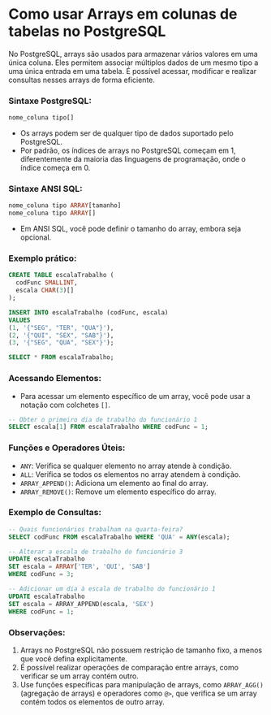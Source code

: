 # Como usar Arrays em colunas de tabelas no PostgreSQL

No PostgreSQL, arrays são usados para armazenar vários valores em uma única coluna. Eles permitem associar múltiplos dados de um mesmo tipo a uma única entrada em uma tabela. É possível acessar, modificar e realizar consultas nesses arrays de forma eficiente.

### Sintaxe PostgreSQL:
```sql
nome_coluna tipo[]
```
- Os arrays podem ser de qualquer tipo de dados suportado pelo PostgreSQL.
- Por padrão, os índices de arrays no PostgreSQL começam em 1, diferentemente da maioria das linguagens de programação, onde o índice começa em 0.

### Sintaxe ANSI SQL:
```sql
nome_coluna tipo ARRAY[tamanho]
nome_coluna tipo ARRAY[]
```
- Em ANSI SQL, você pode definir o tamanho do array, embora seja opcional.

### Exemplo prático:

```sql
CREATE TABLE escalaTrabalho (
  codFunc SMALLINT,
  escala CHAR(3)[]
);

INSERT INTO escalaTrabalho (codFunc, escala)
VALUES
(1, '{"SEG", "TER", "QUA"}'),
(2, '{"QUI", "SEX", "SAB"}'),
(3, '{"SEG", "QUA", "SEX"}');

SELECT * FROM escalaTrabalho;
```

### Acessando Elementos:
- Para acessar um elemento específico de um array, você pode usar a notação com colchetes `[]`.
  
```sql
-- Obter o primeiro dia de trabalho do funcionário 1
SELECT escala[1] FROM escalaTrabalho WHERE codFunc = 1;
```

### Funções e Operadores Úteis:
- `ANY`: Verifica se qualquer elemento no array atende à condição.
- `ALL`: Verifica se todos os elementos no array atendem à condição.
- `ARRAY_APPEND()`: Adiciona um elemento ao final do array.
- `ARRAY_REMOVE()`: Remove um elemento específico do array.

### Exemplo de Consultas:
```sql
-- Quais funcionários trabalham na quarta-feira?
SELECT codFunc FROM escalaTrabalho WHERE 'QUA' = ANY(escala);

-- Alterar a escala de trabalho do funcionário 3
UPDATE escalaTrabalho
SET escala = ARRAY['TER', 'QUI', 'SAB']
WHERE codFunc = 3;

-- Adicionar um dia à escala de trabalho do funcionário 1
UPDATE escalaTrabalho
SET escala = ARRAY_APPEND(escala, 'SEX')
WHERE codFunc = 1;
```

### Observações:
1. Arrays no PostgreSQL não possuem restrição de tamanho fixo, a menos que você defina explicitamente.
2. É possível realizar operações de comparação entre arrays, como verificar se um array contém outro.
3. Use funções específicas para manipulação de arrays, como `ARRAY_AGG()` (agregação de arrays) e operadores como `@>`, que verifica se um array contém todos os elementos de outro array.

